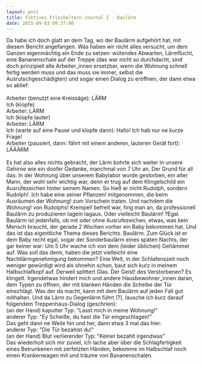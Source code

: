 ```yaml
---
layout: post
title: Fiktives Frischeltern-Journal I - Baulärm
date: 2015-09-03 08:37:00
---
```






Da habe ich doch glatt an dem Tag, wo der Baulärm aufgehört hat, mit diesem Bericht angefangen. Was haben wir nicht alles versucht, um dem Ganzen eigenmächtig ein Ende zu setzen: wütendes Abwarten, Lärmflucht, eine Bananenschale auf der Treppe (das war nicht so durchdacht, sind doch prinzipiell alle Arbeiter\_innen ersetzbar, wenn die Wohnung schnell fertig werden muss und das muss sie immer, selbst die Ausrutschgeschädigten) und sogar einen Dialog zu eröffnen, der dann etwa so ablief:<br><br>
Arbeiter (benutzt eine Kreissäge): LÄRM<br>
Ich (klopfe)<br>
Arbeiter: LÄRM <br>
Ich (klopfe lauter)<br>
Arbeiter: LÄRM<br>
Ich (warte auf eine Pause und klopfe dann): Hallo! Ich hab nur ne kurze Frage!<br>
Arbeiter (pausiert, dann: fährt mit einem anderen, lauteren Gerät fort): LÄÄÄRM<br><br>
Es hat also alles nichts gebracht, der Lärm bohrte sich weiter in unsere Gehirne wie ein doofer Gedanke, manchmal von 7 Uhr an. Der Grund für all das: In der Wohnung über unserem Babylabor wurde gestorben, ein alter Mann, der wohl sehr wichtig war, denn er trug auf dem Klingelschild ein Ausrufezeichen hinter seinem Namen. So hieß er nicht Rudolph, sondern Rudolph!. Ich habe eine seiner Pflanzen! mitgenommen, die beim Ausräumen der Wohnung! zum Vorschein traten. Und nachdem die Wohnung! von Rudolphs! Krempel! befreit war, fing man an, da professionell Baulärm zu produzieren tagein tagaus. Oder vielleicht Baulärm! ?Egal. Baulärm ist jedenfalls, ob mit oder ohne Ausrufezeichen, etwas, was kein Mensch braucht, der gerade 2 Wochen vorher ein Baby bekommen hat. Und das ist das eigentliche Thema dieses Berichts. Baulärm. Zum Glück ist er dem Baby recht egal, sogar der Sonderbaulärm eines späten Nachts, der gar keiner war: Um 5 Uhr wache ich von dem (leider üblichen) Gehämmer auf. Was soll das denn, haben die jetzt vielleicht eine Nachtlärmgenehmigung bekommen? Eine Welt, in der Schlafenszeit noch weniger gewürdigt wird als ohnehin schon, baut sich kurz in meinem Halbschlafkopf auf. Derweil splittert Glas. Der Geist! des Verstorbenen? Es klingelt. Irgendetwas hindert mich und andere Hausbewohner\_innen daran, dem Typen zu öffnen, der mit blanken Händen die Scheibe der Tür einschlägt. Was der da macht, kann mit dem Baulärm auf jeden Fall gut mithalten. Und da Lärm zu Gegenlärm führt (?), lausche ich kurz darauf folgendem Treppenhaus-Dialog (geschrien):<br>
(an der Hand) kaputter Typ: "Lasst mich in meine Wohnung!"<br>
anderer Typ: "Ey Scheiße, du hast die  Tür eingeschlagen!"<br>
Das geht dann ne Weile hin und her, dann etwa 3 mal das hier:<br>
anderer Typ: "Die Tür bezahlst du!"<br>
(an der Hand) Blut verlierender Typ: "Keiner bezahlt irgendwas"<br>
Das wiederholt sich mir zuviel, ich lache aber über die Schlagfertigkeit eines Betrunkenen mit zerfetzten Händen, bekomme im Halbschlaf noch einen Krankenwagen mit und träume von Bananenschalen.
